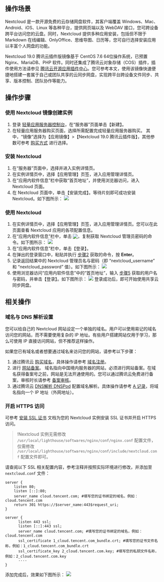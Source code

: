 ## 操作场景
Nextcloud 是一款开源免费的云存储网盘软件，其客户端覆盖 Windows、Mac、Android、iOS、Linux 等各种平台，提供网页端以及  WebDAV 接口，您可跨设备跨平台访问您的云盘。同时，Nextcloud 提供多种应用安装，包括但不限于 Markdown 在线编辑、OnlyOffice、思维导图、日历等，您可自行选择安装应用以丰富个人网盘的功能。

Nextcloud 19.0 腾讯云插件版镜像基于 CentOS 7.6 64位操作系统，已预置 Nginx、MariaDB、PHP 软件。同时还集成了腾讯云对象存储（COS）插件，插件使用方法请参见 [腾讯云开源应用插件中心](https://openapp.qq.com/docs/Nextcloud/cos.html)。您可参考本文，使用该镜像快速便捷地搭建一套属于自己或团队共享的云同步网盘，实现跨平台跨设备文件同步、共享、版本控制、团队协作等能力。


## 操作步骤
### 使用 Nextcloud 镜像创建实例
1. 登录 [轻量应用服务器控制台](https://console.cloud.tencent.com/lighthouse)，在“服务器”页面单击【新建】。
2. 在轻量应用服务器购买页面，选择所需配置完成轻量应用服务器购买。
其中，“镜像”选择为【应用镜像】>【Nextcloud 19.0 腾讯云插件版】，其他参数可参考 [购买方式](https://cloud.tencent.com/document/product/1207/44580) 进行选择。

### 安装 Nextcloud
1. 在“服务器”页面中，选择并进入实例详情页。
2. 在实例详情页中，选择【应用管理】页签，进入应用管理详情页。
3. 在“应用内软件信息”栏中获取“首页地址”，并使用浏览器访问，进入 Nextcloud 页面。
4. 在 Nextcloud 页面中，单击【安装完成】。等待片刻即可成功安装 Nextcloud。如下图所示：
![](https://main.qcloudimg.com/raw/9c4a87e7ab935ff5cb3ae392e3bba4be.png)

### 使用 Nextcloud
1. 在实例详情页中，选择【应用管理】页签，进入应用管理详情页。您可以在此页面查看 Nextcloud 应用的各项配置信息。
2. [](id:Step2)在“应用内软件信息”栏中，单击 <img src="https://main.qcloudimg.com/raw/6603ab4f907562addb1c01596c6296cd.png" style="margin:-3px 0px">，复制获取 Nextcloud 管理员密码的命令。如下图所示：
![](https://main.qcloudimg.com/raw/d4db12317869c9dc61f795de3a52a0b6.png)
3. 在“应用内软件信息”栏中，单击【登录】。
4. 在弹出的登录窗口中，粘贴并执行 [步骤2](#Step2) 获取的命令，按 **Enter**。
5. [](id:Step5)记录返回结果中的 Nextcloud 管理员名与密码（即 “nextcloud_username” 和 “nextcloud_password” 值）。如下图所示：
![](https://main.qcloudimg.com/raw/894a91340f457a5a2ebd9cc0044f30e7.png)
7. 使用浏览器访问“应用内软件信息”中的“首页地址”，输入 [步骤5](#Step5) 获取的用户名与密码，并单击【登录】。如下图所示：
![](https://main.qcloudimg.com/raw/2705040ce2e1cd3416ac716f5b7d0a70.png)
登录成功后，即可开始使用共享云同步网盘。

## 相关操作
### 域名与 DNS 解析设置
您可以给自己的 Nextcloud 网站设定一个单独的域名。用户可以使用易记的域名访问您的网站，而不需要使用复杂的 IP 地址。有些用户搭建网站仅用于学习，那么可使用 IP 直接访问网站，但不推荐这样操作。

如果您已有域名或者想要通过域名来访问您的网站，请参考以下步骤：
1. 通过腾讯云 [购买域名](https://dnspod.cloud.tencent.com/?from=qcloud)，具体操作请参考 [域名注册](https://cloud.tencent.com/document/product/242/9595)。
2. 进行 [网站备案](https://cloud.tencent.com/product/ba?from=qcloudHpHeaderBa&fromSource=qcloudHpHeaderBa)。 
域名指向中国境内服务器的网站，必须进行网站备案。在域名获得备案号之前，网站是无法开通使用的。您可以通过腾讯云免费进行备案，审核时长请参考 [备案审核](https://cloud.tencent.com/document/product/243/19650)。
3. 通过腾讯云 [DNS解析 DNSPod](https://cloud.tencent.com/product/cns?from=qcloudHpHeaderCns&fromSource=qcloudHpHeaderCns) 配置域名解析。具体操作请参考 [A 记录](https://cloud.tencent.com/document/product/302/3449)，将域名指向一个 IP 地址（外网地址）。

### 开启 HTTPS 访问
可参考 [安装 SSL 证书](https://cloud.tencent.com/document/product/1207/47027) 文档为您的 Nextcloud 实例安装 SSL 证书并开启 HTTPS 访问。
>!Nextcloud 实例无需修改 `/usr/local/lighthouse/softwares/nginx/conf/nginx.conf` 配置文件，仅需修改 `/usr/local/lighthouse/softwares/nginx/conf/include/nextcloud.conf` 配置文件即可。
>
请查阅以下 SSL 相关配置内容，参考注释并按照实际环境进行修改，并添加至 `nextcloud.conf` 文件：
```
server {
    listen 80;
    listen [::]:80;
    server_name cloud.tencent.com; #填写您的证书绑定的域名，例如：cloud.tencent.com
    return 301 https://$server_name:443$request_uri;
}

server {
      listen 443 ssl;
      listen [::]:443 ssl;
      server_name cloud.tencent.com; #填写您的证书绑定的域名，例如：cloud.tencent.com
      ssl_certificate 1_cloud.tencent.com_bundle.crt; #填写您的证书文件名称，例如：1_cloud.tencent.com_bundle.crt
      ssl_certificate_key 2_cloud.tencent.com.key; #填写您的私钥文件名称，例如：2_cloud.tencent.com.key
      ····
}			
```
添加完成后，效果如下图所示：
![](https://main.qcloudimg.com/raw/b6236cb22189a6f3789c304faa3fa6af.png)
